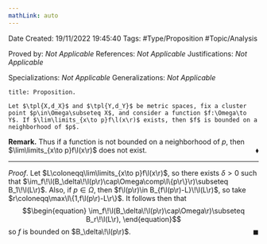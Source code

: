 ```yaml
---
mathLink: auto
---
```


<div class="topSpace"></div>

Date Created: 19/11/2022 19:45:40
Tags: #Type/Proposition #Topic/Analysis

Proved by: _Not Applicable_
References: _Not Applicable_
Justifications: _Not Applicable_

Specializations: _Not Applicable_
Generalizations: _Not Applicable_

``` ad-Proposition
title: Proposition.

Let $\tpl{X,d_X}$ and $\tpl{Y,d_Y}$ be metric spaces, fix a cluster point $p\in\Omega\subseteq X$, and consider a function $f:\Omega\to Y$. If $\lim\limits_{x\to p}f\l(x\r)$ exists, then $f$ is bounded on a neighborhood of $p$.

```

**Remark.** Thus if a function is not bounded on a neighborhood of $p$, then $\lim\limits_{x\to p}f\l(x\r)$ does not exist.<span style="float:right;">$\blacklozenge$</span>

---

_Proof_. Let $L\coloneqq\lim\limits_{x\to p}f\l(x\r)$, so there exists $\delta>0$ such that $\im_f\!\l(B_\delta\!\l(p\r)\cap\Omega\comp\l\{p\r\}\r)\subseteq B_1\!\l(L\r)$. Also, if $p\in\Omega$, then $f\l(p\r)\in B_{f\l(p\r)-L}\!\l(L\r)$, so take $r\coloneqq\max\l\{1,f\l(p\r)-L\r\}$. It follows then that
$$\begin{equation}
    \im_f\!\l(B_\delta\!\l(p\r)\cap\Omega\r)\subseteq B_r\!\l(L\r),
\end{equation}$$
so $f$ is bounded on $B_\delta\!\l(p\r)$.<span style="float:right;">$\blacksquare$</span>
